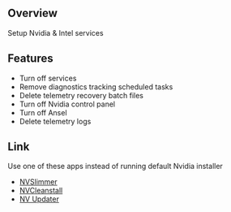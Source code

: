 ## Overview
Setup Nvidia & Intel services

## Features
- Turn off services
- Remove diagnostics tracking scheduled tasks
- Delete telemetry recovery batch files
- Turn off Nvidia control panel
- Turn off Ansel
- Delete telemetry logs

## Link
Use one of these apps instead of running default Nvidia installer
- [NVSlimmer](https://forums.guru3d.com/threads/nvidia-driver-slimming-utility.423072/)
- [NVCleanstall](https://www.techpowerup.com/download/techpowerup-nvcleanstall/)
- [NV Updater](https://www.sys-worx.net/nv-updater-eng/)
